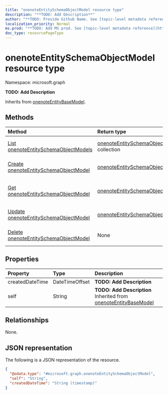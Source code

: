 ```yaml
---
title: "onenoteEntitySchemaObjectModel resource type"
description: "**TODO: Add Description**"
author: "**TODO: Provide Github Name. See [topic-level metadata reference](https://msgo.azurewebsites.net/add/document/guidelines/metadata.html#topic-level-metadata)**"
localization_priority: Normal
ms.prod: "**TODO: Add MS prod. See [topic-level metadata reference](https://msgo.azurewebsites.net/add/document/guidelines/metadata.html#topic-level-metadata)**"
doc_type: resourcePageType
---
```


# onenoteEntitySchemaObjectModel resource type

Namespace: microsoft.graph

**TODO: Add Description**


Inherits from [onenoteEntityBaseModel](../resources/onenoteentitybasemodel.md).

## Methods
|Method|Return type|Description|
|:---|:---|:---|
|[List onenoteEntitySchemaObjectModels](../api/onenoteentityschemaobjectmodel-list.md)|[onenoteEntitySchemaObjectModel](../resources/onenoteentityschemaobjectmodel.md) collection|Get a list of the [onenoteEntitySchemaObjectModel](../resources/onenoteentityschemaobjectmodel.md) objects and their properties.|
|[Create onenoteEntitySchemaObjectModel](../api/onenoteentityschemaobjectmodel-create.md)|[onenoteEntitySchemaObjectModel](../resources/onenoteentityschemaobjectmodel.md)|Create a new [onenoteEntitySchemaObjectModel](../resources/onenoteentityschemaobjectmodel.md) object.|
|[Get onenoteEntitySchemaObjectModel](../api/onenoteentityschemaobjectmodel-get.md)|[onenoteEntitySchemaObjectModel](../resources/onenoteentityschemaobjectmodel.md)|Read the properties and relationships of an [onenoteEntitySchemaObjectModel](../resources/onenoteentityschemaobjectmodel.md) object.|
|[Update onenoteEntitySchemaObjectModel](../api/onenoteentityschemaobjectmodel-update.md)|[onenoteEntitySchemaObjectModel](../resources/onenoteentityschemaobjectmodel.md)|Update the properties of an [onenoteEntitySchemaObjectModel](../resources/onenoteentityschemaobjectmodel.md) object.|
|[Delete onenoteEntitySchemaObjectModel](../api/onenoteentityschemaobjectmodel-delete.md)|None|Deletes an [onenoteEntitySchemaObjectModel](../resources/onenoteentityschemaobjectmodel.md) object.|

## Properties
|Property|Type|Description|
|:---|:---|:---|
|createdDateTime|DateTimeOffset|**TODO: Add Description**|
|self|String|**TODO: Add Description** Inherited from [onenoteEntityBaseModel](../resources/onenoteentitybasemodel.md)|

## Relationships
None.

## JSON representation
The following is a JSON representation of the resource.
<!-- {
  "blockType": "resource",
  "keyProperty": "id",
  "@odata.type": "microsoft.graph.onenoteEntitySchemaObjectModel",
  "baseType": "microsoft.graph.onenoteEntityBaseModel",
  "openType": false
}
-->
``` json
{
  "@odata.type": "#microsoft.graph.onenoteEntitySchemaObjectModel",
  "self": "String",
  "createdDateTime": "String (timestamp)"
}
```

